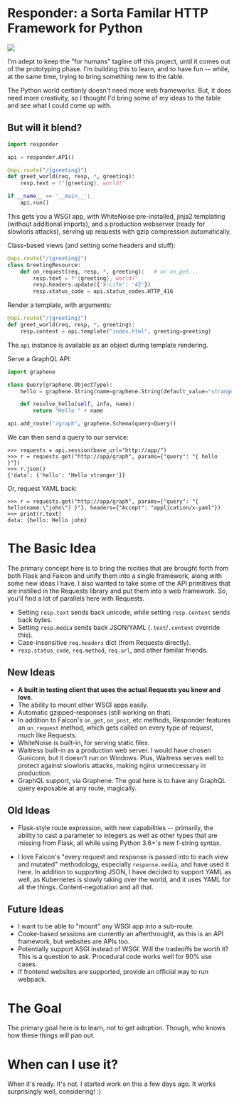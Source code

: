 # Responder: a Sorta Familar HTTP Framework for Python

![](https://farm2.staticflickr.com/1937/30196007887_604e2f10d8_k_d.jpg)

I'm adept to keep the "for humans" tagline off this project, until it comes out of the prototyping phase. I'm building this to learn, and to have fun -- while, at the same time, trying to bring something new to the table.

The Python world certianly doesn't need more web frameworks. But, it does need more creativity, so I thought I'd bring some of my ideas to the table and see what I could come up with.

## But will it blend?

```python
import responder

api = responder.API()

@api.route("/{greeting}")
def greet_world(req, resp, *, greeting):
    resp.text = f"{greeting}, world!"

if __name__ == '__main__':
    api.run()
```

This gets you a WSGI app, with WhiteNoise pre-installed, jinja2 templating (without additional imports), and a production webserver (ready for slowloris attacks), serving up requests with gzip compression automatically.

Class-based views (and setting some headers and stuff):

```python
@api.route("/{greeting}")
class GreetingResource:
    def on_request(req, resp, *, greeting):   # or on_get...
        resp.text = f"{greeting}, world!"
        resp.headers.update({'X-Life': '42'})
        resp.status_code = api.status_codes.HTTP_416
```

Render a template, with arguments:

```python
@api.route("/{greeting}")
def greet_world(req, resp, *, greeting):
    resp.content = api.template("index.html", greeting=greeting)
```

The `api` instance is available as an object during template rendering.

Serve a GraphQL API:

```python
import graphene

class Query(graphene.ObjectType):
    hello = graphene.String(name=graphene.String(default_value="stranger"))

    def resolve_hello(self, info, name):
        return "Hello " + name

api.add_route("/graph", graphene.Schema(query=Query))
```

We can then send a query to our service:

```pycon
>>> requests = api.session(base_url="http://app/")
>>> r = requests.get("http://app/graph", params={"query": "{ hello }"})
>>> r.json()
{'data': {'hello': 'Hello stranger'}}
```

Or, request YAML back:

```pycon
>>> r = requests.get("http://app/graph", params={"query": "{ hello(name:\"john\") }"}, headers={"Accept": "application/x-yaml"})
>>> print(r.text)
data: {hello: Hello john}

```


# The Basic Idea

The primary concept here is to bring the nicities that are brought forth from both Flask and Falcon and unify them into a single framework, along with some new ideas I have. I also wanted to take some of the API primitives that are instilled in the Requests library and put them into a web framework. So, you'll find a lot of parallels here with Requests.

- Setting `resp.text` sends back unicode, while setting `resp.content` sends back bytes.
- Setting `resp.media` sends back JSON/YAML (`.text`/`.content` override this).
- Case-insensitive `req.headers` dict (from Requests directly).
- `resp.status_code`, `req.method`, `req.url`, and other familar friends.

## New Ideas

- **A built in testing client that uses the actual Requests you know and love**.
- The ability to mount other WSGI apps easily.
- Automatic gzipped-responses (still working on that).
- In addition to Falcon's `on_get`, `on_post`, etc methods, Responder features an `on_request` method, which gets called on every type of request, much like Requests.
- WhiteNoise is built-in, for serving static files.
- Waitress built-in as a production web server. I would have chosen Gunicorn, but it doesn't run on Windows. Plus, Waitress serves well to protect against slowloris attacks, making nginx unneccessary in production.
- GraphQL support, via Graphene. The goal here is to have any GraphQL query exposable at any route, magically.


## Old Ideas

- Flask-style route expression, with new capabilities -- primarily, the ability to cast a parameter to integers as well as other types that are missing from Flask, all while using Python 3.6+'s new f-string syntax.

- I love Falcon's "every request and response is passed into to each view and mutated" methodology, especially `response.media`, and have used it here. In addition to supporting JSON, I have decided to support YAML as well, as Kubernetes is slowly taking over the world, and it uses YAML for all the things. Content-negotiation and all that.

## Future Ideas

- I want to be able to "mount" any WSGI app into a sub-route.
- Cooke-based sessions are currently an afterthrought, as this is an API framework, but websites are APIs too.
- Potentially support ASGI instead of WSGI. Will the tradeoffs be worth it? This is a question to ask. Procedural code works well for 90% use cases.
- If frontend websites are supported, provide an official way to run webpack.

# The Goal

The primary goal here is to learn, not to get adoption. Though, who knows how these things will pan out.

# When can I use it?

When it's ready. It's not. I started work on this a few days ago. It works surprisingly well, considering! :)
